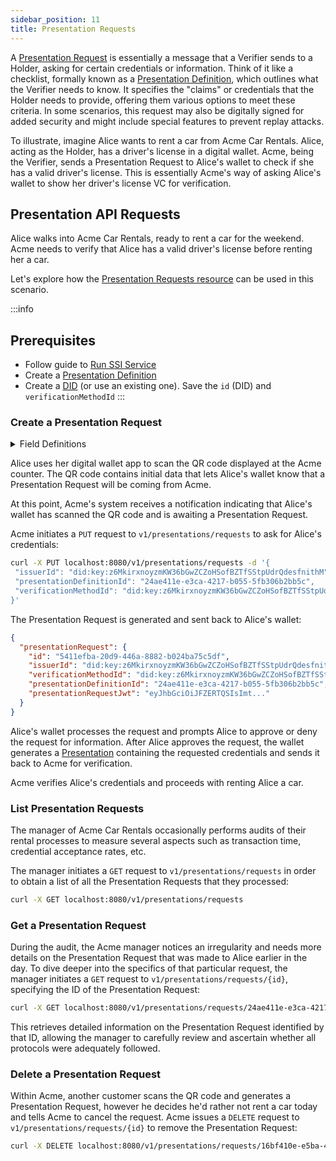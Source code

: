```yaml
---
sidebar_position: 11
title: Presentation Requests
---
```


A [Presentation Request](https://identity.foundation/presentation-exchange/spec/v2.0.0/#presentation-request) is essentially a message that a Verifier sends to a Holder, asking for certain credentials or information. Think of it like a checklist, formally known as a [Presentation Definition](https://identity.foundation/presentation-exchange/spec/v2.0.0/#presentation-definition), which outlines what the Verifier needs to know. It specifies the "claims" or credentials that the Holder needs to provide, offering them various options to meet these criteria. In some scenarios, this request may also be digitally signed for added security and might include special features to prevent replay attacks.

To illustrate, imagine Alice wants to rent a car from Acme Car Rentals. Alice, acting as the Holder, has a driver's license in a digital wallet. Acme, being the Verifier, sends a Presentation Request to Alice's wallet to check if she has a valid driver's license. This is essentially Acme's way of asking Alice's wallet to show her driver's license VC for verification.

## Presentation API Requests

Alice walks into Acme Car Rentals, ready to rent a car for the weekend. 
Acme needs to verify that Alice has a valid driver's license before renting her a car.

Let's explore how the [Presentation Requests resource](/docs/apis/ssi-service#tag/PresentationRequests) can be used in this scenario.


:::info
## Prerequisites
- Follow guide to [Run SSI Service](run-ssi-service)
- Create a [Presentation Definition](/docs/apis/ssi-service#tag/Presentations/paths/~1v1~1presentations~1definitions/put)
- Create a [DID](create-did) (or use an existing one). Save the `id` (DID) and `verificationMethodId`
:::

### Create a Presentation Request

<details>
<summary>Field Definitions</summary>

#### Required

- `issuerId` (string) - DID of the issuer of the Presentation Definition. The DID must have been previously created with the DID API.

- `verificationMethodId` (string) - ID of the `verificationMethod` whose private key is stored in the SSI Service. This is defined within the DID Document.

- `presentationDefinitionId` (string) - ID of the presentation definition to use for this request.


#### Optional

- `audience`	(array of strings) - The [audience claim](https://www.rfc-editor.org/rfc/rfc7519.html#section-4.1.3) specifies who the Presentation Request is intended for. If used, each recipient processing the Presentation Request (like Acme in our example) should find their DIDs listed in this field, or else reject the request. This helps ensure that the Presentation Request is being used by the right parties.

- `callbackUrl`	(string) - The URL where the presentation submission should be sent. If provided, this is the endpoint to which the presenter (like Alice's wallet in our example) will send the necessary credentials for verification. 

- `expiration`	(string) - The deadline for using this Presentation Request. After this time, the request becomes invalid and can't be processed.

</details>


Alice uses her digital wallet app to scan the QR code displayed at the Acme counter. The QR code contains initial data that lets Alice's wallet know that a Presentation Request will be coming from Acme.

At this point, Acme's system receives a notification indicating that Alice's wallet has scanned the QR code and is awaiting a Presentation Request.

Acme initiates a `PUT` request to `v1/presentations/requests` to ask for Alice's credentials:

```bash
curl -X PUT localhost:8080/v1/presentations/requests -d '{
 "issuerId": "did:key:z6MkirxnoyzmKW36bGwZCZoHSofBZTfSStpUdrQdesfnithM",
 "presentationDefinitionId": "24ae411e-e3ca-4217-b055-5fb306b2bb5c",
 "verificationMethodId": "did:key:z6MkirxnoyzmKW36bGwZCZoHSofBZTfSStpUdrQdesfnithM#z6MkirxnoyzmKW36bGwZCZoHSofBZTfSStpUdrQdesfnithM"
}'
```

The Presentation Request is generated and sent back to Alice's wallet:

```json
{
  "presentationRequest": {
    "id": "5411efba-20d9-446a-8882-b024ba75c5df",
    "issuerId": "did:key:z6MkirxnoyzmKW36bGwZCZoHSofBZTfSStpUdrQdesfnithM",
    "verificationMethodId": "did:key:z6MkirxnoyzmKW36bGwZCZoHSofBZTfSStpUdrQdesfnithM#z6MkirxnoyzmKW36bGwZCZoHSofBZTfSStpUdrQdesfnithM",
    "presentationDefinitionId": "24ae411e-e3ca-4217-b055-5fb306b2bb5c",
    "presentationRequestJwt": "eyJhbGciOiJFZERTQSIsImt..."
  }
}
```

Alice's wallet processes the request and prompts Alice to approve or deny the request for information. After Alice approves the request, the wallet generates a [Presentation](/docs/ssi/verifiable-presentations) containing the requested credentials and sends it back to Acme for verification.

Acme verifies Alice's credentials and proceeds with renting Alice a car.

### List Presentation Requests

The manager of Acme Car Rentals occasionally performs audits of their rental processes to measure several aspects such as transaction time, credential acceptance rates, etc. 

The manager initiates a `GET` request to `v1/presentations/requests` in order to obtain a list of all the Presentation Requests that they processed:

```bash
curl -X GET localhost:8080/v1/presentations/requests
```


### Get a Presentation Request

During the audit, the Acme manager notices an irregularity and needs more details on the Presentation Request that was made to Alice earlier in the day. To dive deeper into the specifics of that particular request, the manager initiates a `GET` request to `v1/presentations/requests/{id}`, specifying the ID of the Presentation Request:

```bash
curl -X GET localhost:8080/v1/presentations/requests/24ae411e-e3ca-4217-b055-5fb306b2bb5c
```

This retrieves detailed information on the Presentation Request identified by that ID, allowing the manager to carefully review and ascertain whether all protocols were adequately followed.

### Delete a Presentation Request

Within Acme, another customer scans the QR code and generates a Presentation Request, however he decides he'd rather not rent a car today and tells Acme to cancel the request. Acme issues a `DELETE` request to `v1/presentations/requests/{id}` to remove the Presentation Request:

```bash
curl -X DELETE localhost:8080/v1/presentations/requests/16bf410e-e5ba-4318-b144-5fb306b2aa6a
```
